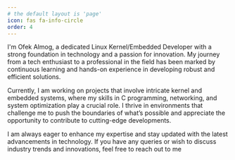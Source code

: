 ```yaml
---
# the default layout is 'page'
icon: fas fa-info-circle
order: 4
---
```


I'm Ofek Almog, a dedicated Linux Kernel/Embedded Developer with a strong foundation in technology and a passion for innovation. My journey from a tech enthusiast to a professional in the field has been marked by continuous learning and hands-on experience in developing robust and efficient solutions.

Currently, I am working on projects that involve intricate kernel and embedded systems, where my skills in C programming, networking, and system optimization play a crucial role. I thrive in environments that challenge me to push the boundaries of what’s possible and appreciate the opportunity to contribute to cutting-edge developments.

I am always eager to enhance my expertise and stay updated with the latest advancements in technology. If you have any queries or wish to discuss industry trends and innovations, feel free to reach out to me
